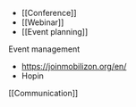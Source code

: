  - [[Conference]]
  - [[Webinar]]
  - [[Event planning]]

Event management

  - https://joinmobilizon.org/en/
  - Hopin

[[Communication]]